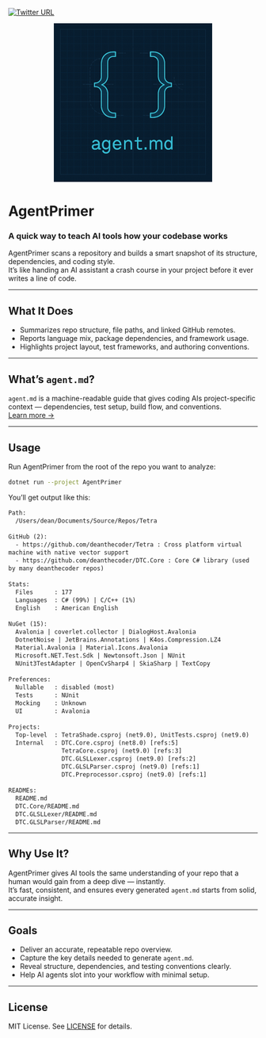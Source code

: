 [![Twitter URL](https://img.shields.io/twitter/url/https/twitter.com/deanthecoder.svg?style=social&label=Follow%20%40deanthecoder)](https://twitter.com/deanthecoder)

<p align="center">
  <img src="img/logo.png" alt="App Logo">
</p>

# AgentPrimer  
### A quick way to teach AI tools how your codebase works

AgentPrimer scans a repository and builds a smart snapshot of its structure, dependencies, and coding style.  
It’s like handing an AI assistant a crash course in your project before it ever writes a line of code.

---

## What It Does

- Summarizes repo structure, file paths, and linked GitHub remotes.  
- Reports language mix, package dependencies, and framework usage.  
- Highlights project layout, test frameworks, and authoring conventions.

---

## What’s `agent.md`?

`agent.md` is a machine-readable guide that gives coding AIs project-specific context — dependencies, test setup, build flow, and conventions.  
[Learn more →](https://agentsmd.net/#what-is-agentsmd)

---

## Usage

Run AgentPrimer from the root of the repo you want to analyze:

```bash
dotnet run --project AgentPrimer
```

You’ll get output like this:

```
Path:
  /Users/dean/Documents/Source/Repos/Tetra

GitHub (2):
  - https://github.com/deanthecoder/Tetra : Cross platform virtual machine with native vector support
  - https://github.com/deanthecoder/DTC.Core : Core C# library (used by many deanthecoder repos)

Stats:
  Files      : 177
  Languages  : C# (99%) | C/C++ (1%)
  English    : American English

NuGet (15):
  Avalonia | coverlet.collector | DialogHost.Avalonia
  DotnetNoise | JetBrains.Annotations | K4os.Compression.LZ4
  Material.Avalonia | Material.Icons.Avalonia
  Microsoft.NET.Test.Sdk | Newtonsoft.Json | NUnit
  NUnit3TestAdapter | OpenCvSharp4 | SkiaSharp | TextCopy

Preferences:
  Nullable   : disabled (most)
  Tests      : NUnit
  Mocking    : Unknown
  UI         : Avalonia

Projects:
  Top-level  : TetraShade.csproj (net9.0), UnitTests.csproj (net9.0)
  Internal   : DTC.Core.csproj (net8.0) [refs:5]
               TetraCore.csproj (net9.0) [refs:3]
               DTC.GLSLLexer.csproj (net9.0) [refs:2]
               DTC.GLSLParser.csproj (net9.0) [refs:1]
               DTC.Preprocessor.csproj (net9.0) [refs:1]

READMEs:
  README.md
  DTC.Core/README.md
  DTC.GLSLLexer/README.md
  DTC.GLSLParser/README.md
```

---

## Why Use It?

AgentPrimer gives AI tools the same understanding of your repo that a human would gain from a deep dive — instantly.  
It’s fast, consistent, and ensures every generated `agent.md` starts from solid, accurate insight.

---

## Goals

- Deliver an accurate, repeatable repo overview.  
- Capture the key details needed to generate `agent.md`.  
- Reveal structure, dependencies, and testing conventions clearly.  
- Help AI agents slot into your workflow with minimal setup.

---

## License

MIT License. See [LICENSE](LICENSE) for details.
